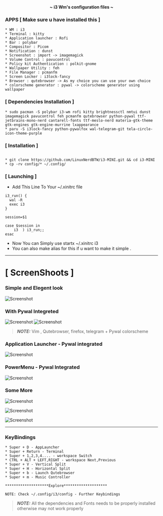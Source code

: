
<p align="center">
  <b> ~ i3 Wm's configuration files ~ </b>
</p>

### APPS [ Make sure u have installed this ]

```
* WM : i3
* Terminal : kitty 
* Application launcher : Rofi 
* Bar : polybar
* Compositor : Picom 
* Notification : dunst 
* Screenshot : import -> imagemagick
* Volume Control : pavucontrol 
* Policy kit Authentication : polkit-gnome 
* Wallpaper Utility : feh 
* File Manager : pcmanfm
* Screen Locker : i3lock-fancy
* Browser : qutebrowser -> As my choice you can use your own choice 
* colorscheme generator : pywal -> colorscheme generator using wallpaper
```
### [ Dependencies Installation ] 
```
* sudo pacman -S polybar i3-wm rofi kitty brightnessctl nmtui dunst imagemagick pavucontrol feh pcmanfm qutebrowser python-pywal ttf-jetbrains-mono-nerd cantarell-fonts ttf-meslo-nerd materia-gtk-theme gtk-engines gtk-engine-murrine lxappearance
* paru -S i3lock-fancy python-pywalfox wal-telegram-git tela-circle-icon-theme-purple
```

### [ Installation ]
```

* git clone https://github.com/LinuxNerdBTW/i3-MINI.git && cd i3-MINI
* cp -rv config/* ~/.config/
```
### [ Launching ] 
* Add This Line To Your ~/.xinitrc file

```
i3_run() {
  wal -R
  exec i3
}

session=$1

case $session in
    i3 	) i3_run;;
esac

```
* Now You can Simply use startx ~/.xinitrc i3
* You can also make alias for this if u want to make it simple .
---
# [ ScreenShoots ] 

### Simple and Elegent look 

![Screenshot](SS/8.png)

### With Pywal Integreted

![Screenshot](SS/2.png)
![Screenshot](SS/3.png)

> **_NOTE:_** Vim , Qutebrowser, firefox, telegram + Pywal colorscheme

### Application Launcher - Pywal integrated

![Screenshot](SS/applauncher.png)

### PowerMenu - Pywal Integrated

![Screenshot](SS/powermenu.png)

### Some More

![Screenshot](SS/4.png)

![Screenshot](SS/5.png)

![Screenshot](SS/6.png)



---

### KeyBindings 

```
* Super + D - AppLauncher
* Super + Return - Terminal
* Super + 1,2,3,4.... - workspace Switch
* CTRL + ALT + LEFT,RIGHT - workspace Next,Previous
* Super + V - Vertical Split
* Super + H - Horizontal Split 
* Super + b - Launch Qutebrowser 
* Super + m - Music Controller 

********************Explore********************

NOTE: Check ~/.config/i3/config - Further Keybindings

```




> **_NOTE:_** All the dependencies and Fonts needs to be properly installed otherwise may not work properly 



